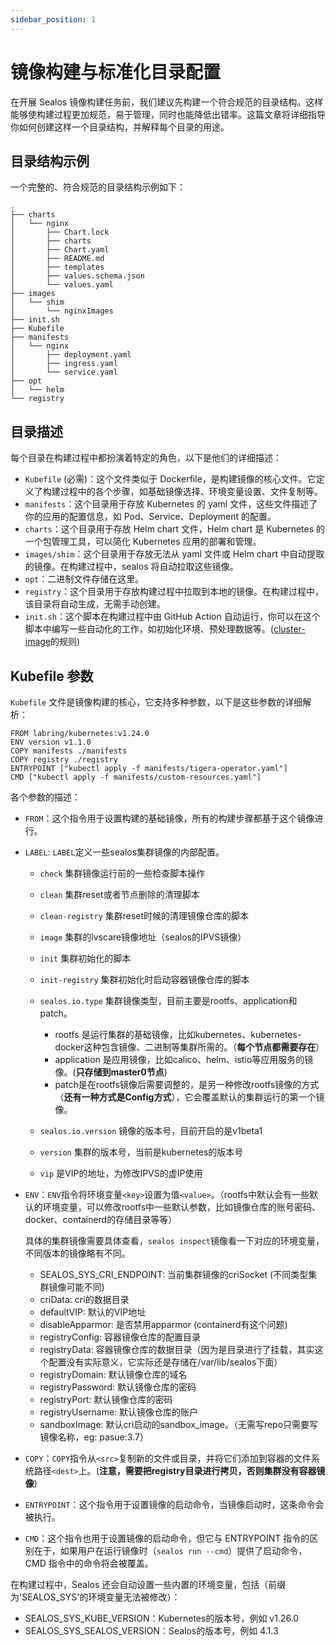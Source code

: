 ```yaml
---
sidebar_position: 1
---
```


# 镜像构建与标准化目录配置

在开展 Sealos 镜像构建任务前，我们建议先构建一个符合规范的目录结构。这样能够使构建过程更加规范，易于管理，同时也能降低出错率。这篇文章将详细指导你如何创建这样一个目录结构，并解释每个目录的用途。

## 目录结构示例

一个完整的、符合规范的目录结构示例如下：

```shell
.
├── charts
│   └── nginx
│       ├── Chart.lock
│       ├── charts
│       ├── Chart.yaml
│       ├── README.md
│       ├── templates
│       ├── values.schema.json
│       └── values.yaml
├── images
│   └── shim
│       └── nginxImages
├── init.sh
├── Kubefile
├── manifests
│   └── nginx
│       ├── deployment.yaml
│       ├── ingress.yaml
│       └── service.yaml
├── opt
│   └── helm
└── registry
```

## 目录描述

每个目录在构建过程中都扮演着特定的角色，以下是他们的详细描述：

- `Kubefile` (必需)：这个文件类似于 Dockerfile，是构建镜像的核心文件。它定义了构建过程中的各个步骤，如基础镜像选择、环境变量设置、文件复制等。
- `manifests`：这个目录用于存放 Kubernetes 的 yaml 文件，这些文件描述了你的应用的配置信息，如 Pod、Service、Deployment 的配置。
- `charts`：这个目录用于存放 Helm chart 文件，Helm chart 是 Kubernetes 的一个包管理工具，可以简化 Kubernetes 应用的部署和管理。
- `images/shim`：这个目录用于存放无法从 yaml 文件或 Helm chart 中自动提取的镜像。在构建过程中，sealos 将自动拉取这些镜像。
- `opt`：二进制文件存储在这里。
- `registry`：这个目录用于存放构建过程中拉取到本地的镜像。在构建过程中，该目录将自动生成，无需手动创建。
- `init.sh`：这个脚本在构建过程中由 GitHub Action 自动运行，你可以在这个脚本中编写一些自动化的工作，如初始化环境、预处理数据等。([cluster-image](https://github.com/labring-actions/cluster-image)的规则)

## Kubefile 参数

`Kubefile` 文件是镜像构建的核心，它支持多种参数，以下是这些参数的详细解析：

```shell
FROM labring/kubernetes:v1.24.0
ENV version v1.1.0
COPY manifests ./manifests
COPY registry ./registry
ENTRYPOINT ["kubectl apply -f manifests/tigera-operator.yaml"]
CMD ["kubectl apply -f manifests/custom-resources.yaml"]
```

各个参数的描述：

- `FROM`：这个指令用于设置构建的基础镜像，所有的构建步骤都基于这个镜像进行。
- `LABEL`: `LABEL`定义一些sealos集群镜像的内部配置。

  - `check` 集群镜像运行前的一些检查脚本操作
  - `clean` 集群reset或者节点删除的清理脚本
  - `clean-registry` 集群reset时候的清理镜像仓库的脚本
  - `image` 集群的lvscare镜像地址（sealos的IPVS镜像）
  - `init` 集群初始化的脚本
  - `init-registry` 集群初始化时启动容器镜像仓库的脚本
  - `sealos.io.type` 集群镜像类型，目前主要是rootfs、application和patch。
    - rootfs 是运行集群的基础镜像，比如kubernetes、kubernetes-docker这种包含镜像、二进制等集群所需的。（**每个节点都需要存在**）
    - application 是应用镜像，比如calico、helm、istio等应用服务的镜像。(**只存储到master0节点**)
    - patch是在rootfs镜像后需要调整的，是另一种修改rootfs镜像的方式（**还有一种方式是Config方式**），它会覆盖默认的集群运行的第一个镜像。

  - `sealos.io.version` 镜像的版本号，目前开启的是v1beta1
  - `version` 集群的版本号，当前是kubernetes的版本号
  - `vip` 是VIP的地址，为修改IPVS的虚IP使用

- `ENV`：`ENV`指令将环境变量`<key>`设置为值`<value>`。（rootfs中默认会有一些默认的环境变量，可以修改rootfs中一些默认参数，比如镜像仓库的账号密码、docker、containerd的存储目录等等）

    具体的集群镜像需要具体查看，`sealos inspect`镜像看一下对应的环境变量，不同版本的镜像略有不同。

  - SEALOS_SYS_CRI_ENDPOINT:  当前集群镜像的criSocket (不同类型集群镜像可能不同)
  - criData:  cri的数据目录
  - defaultVIP: 默认的VIP地址
  - disableApparmor: 是否禁用apparmor (containerd有这个问题)
  - registryConfig:  容器镜像仓库的配置目录
  - registryData: 容器镜像仓库的数据目录（因为是目录进行了挂载，其实这个配置没有实际意义，它实际还是存储在/var/lib/sealos下面）
  - registryDomain: 默认镜像仓库的域名
  - registryPassword: 默认镜像仓库的密码
  - registryPort:  默认镜像仓库的密码
  - registryUsername: 默认镜像仓库的账户
  - sandboxImage: 默认cri启动的sandbox_image。（无需写repo只需要写镜像名称，eg: pasue:3.7）
- `COPY`：`COPY`指令从`<src>`复制新的文件或目录，并将它们添加到容器的文件系统路径`<dest>`上。(**注意，需要把registry目录进行拷贝，否则集群没有容器镜像**)
- `ENTRYPOINT`：这个指令用于设置镜像的启动命令，当镜像启动时，这条命令会被执行。
- `CMD`：这个指令也用于设置镜像的启动命令，但它与 ENTRYPOINT 指令的区别在于，如果用户在运行镜像时（`sealos run --cmd`）提供了启动命令，CMD 指令中的命令将会被覆盖。

在构建过程中，Sealos 还会自动设置一些内置的环境变量，包括（前缀为'SEALOS_SYS'的环境变量无法被修改）：

- SEALOS_SYS_KUBE_VERSION：Kubernetes的版本号，例如 v1.26.0
- SEALOS_SYS_SEALOS_VERSION：Sealos的版本号，例如 4.1.3

